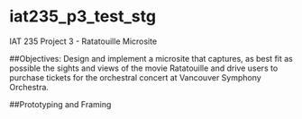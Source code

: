 # iat235_p3_test_stg
IAT 235 Project 3 - Ratatouille Microsite

##Objectives: Design and implement a microsite that captures, as best fit as possible the sights and views of the movie Ratatouille
and drive users to purchase tickets for the orchestral concert at Vancouver Symphony Orchestra.

##Prototyping and Framing

